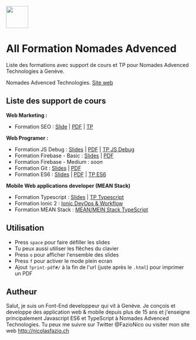 <img height="60px" src="http://nomades.ch/wp-content/themes/theme_nomades/images/logo-nomades.png">

#  All Formation Nomades Advenced

Liste des formations avec support de cours et TP pour Nomades Advenced Technologies à Genève.

Nomades Advenced Technologies.
[Site web](http://nomades.ch/)
## Liste des support de cours

<b>Web Marketing :</b>
- Formation SEO : [Slide](https://fazionico.github.io/all-formation/auth.html#slides-formation-seo-s1.html) | [PDF](https://fazionico.github.io/all-formation/auth.html#pdf/pdf-formation-seo.pdf) | [TP](https://fazionico.github.io/all-formation/tp/seo/index.html)

<b>Web Programer :</b>
- Formation JS Debug : [Slides](https://fazionico.github.io/all-formation/auth.html#slides-debug-outil-dev.html) |  [PDF](https://fazionico.github.io/all-formation/auth.html#pdf/pdf-debug-outil-dev.pdf) | [TP JS Debug](https://fazionico.github.io/all-formation/tp/demo-devtools/tp-debug-outil-dev.html)
- Formation Firebase - Basic :  [Slides](https://fazionico.github.io/all-formation/auth.html#slides-firebase-basic.html) | [PDF](https://fazionico.github.io/all-formation/auth.html#pdf/pdf-firebase-basic.pdf)
- Formation Firebase - Medium : *soon*
- Formation Git :  [Slides](https://fazionico.github.io/all-formation/auth.html#slides-git-formation.html) | [PDF](https://fazionico.github.io/all-formation/auth.html#pdf/pdf-git-formation.pdf)
- Formation ES6 :  [Slides](https://fazionico.github.io/all-formation/auth.html#slides-formation-es6.html) | [PDF](https://fazionico.github.io/all-formation/auth.html#pdf/pdf-formation-es6.pdf) | [TP ES6](https://github.com/FazioNico/cours-es6)

<b>Mobile Web applications developer (MEAN Stack)</b>
- Formation Typescript :  [Slides](https://fazionico.github.io/all-formation/auth.html#slides-introduction-typescript.html) | [TP Typescript](https://github.com/FazioNico/simple-ts-front-end-stack)
- Formation Ionic 2 : [Ionic DevOps & Workflow](https://github.com/FazioNico/ionic-devops-cours)
- Formation MEAN Stack : [MEAN/MEIN Stack TypeScript](https://github.com/FazioNico/ionic-mean-typescript)

## Utilisation
- Press `space` pour faire défiller les slides
- Tu peux aussi utiliser les flêches du clavier
- Press `o` pour afficher l'ensemble des slides
- Press `f` pour activer le mode plein ecran
- Ajout `?print-pdf#/` à la fin de l'url (juste après le `.html`) pour imprimer un PDF


## Autheur
Salut, je suis un Font-End developpeur qui vit à Genève. Je conçois et developpe des application web & mobile depuis plus de 15 ans et j'enseigne principalement Javascript ES6 et TypeScript à Nomades Advenced Technologies. Tu peux me suivre sur Twitter @FazioNico ou visiter mon site web http://nicolasfazio.ch
